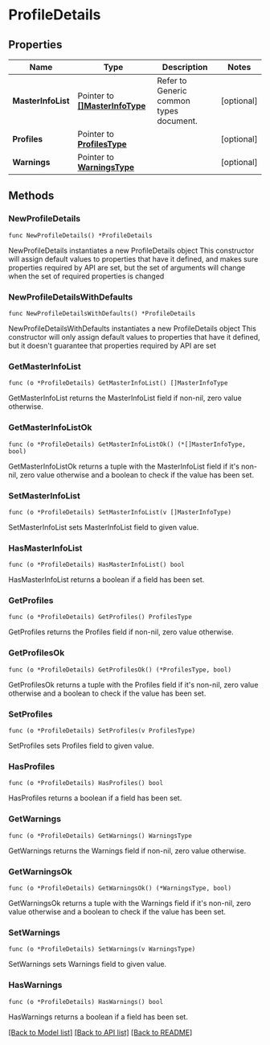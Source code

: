 # ProfileDetails

## Properties

Name | Type | Description | Notes
------------ | ------------- | ------------- | -------------
**MasterInfoList** | Pointer to [**[]MasterInfoType**](MasterInfoType.md) | Refer to Generic common types document. | [optional] 
**Profiles** | Pointer to [**ProfilesType**](ProfilesType.md) |  | [optional] 
**Warnings** | Pointer to [**WarningsType**](WarningsType.md) |  | [optional] 

## Methods

### NewProfileDetails

`func NewProfileDetails() *ProfileDetails`

NewProfileDetails instantiates a new ProfileDetails object
This constructor will assign default values to properties that have it defined,
and makes sure properties required by API are set, but the set of arguments
will change when the set of required properties is changed

### NewProfileDetailsWithDefaults

`func NewProfileDetailsWithDefaults() *ProfileDetails`

NewProfileDetailsWithDefaults instantiates a new ProfileDetails object
This constructor will only assign default values to properties that have it defined,
but it doesn't guarantee that properties required by API are set

### GetMasterInfoList

`func (o *ProfileDetails) GetMasterInfoList() []MasterInfoType`

GetMasterInfoList returns the MasterInfoList field if non-nil, zero value otherwise.

### GetMasterInfoListOk

`func (o *ProfileDetails) GetMasterInfoListOk() (*[]MasterInfoType, bool)`

GetMasterInfoListOk returns a tuple with the MasterInfoList field if it's non-nil, zero value otherwise
and a boolean to check if the value has been set.

### SetMasterInfoList

`func (o *ProfileDetails) SetMasterInfoList(v []MasterInfoType)`

SetMasterInfoList sets MasterInfoList field to given value.

### HasMasterInfoList

`func (o *ProfileDetails) HasMasterInfoList() bool`

HasMasterInfoList returns a boolean if a field has been set.

### GetProfiles

`func (o *ProfileDetails) GetProfiles() ProfilesType`

GetProfiles returns the Profiles field if non-nil, zero value otherwise.

### GetProfilesOk

`func (o *ProfileDetails) GetProfilesOk() (*ProfilesType, bool)`

GetProfilesOk returns a tuple with the Profiles field if it's non-nil, zero value otherwise
and a boolean to check if the value has been set.

### SetProfiles

`func (o *ProfileDetails) SetProfiles(v ProfilesType)`

SetProfiles sets Profiles field to given value.

### HasProfiles

`func (o *ProfileDetails) HasProfiles() bool`

HasProfiles returns a boolean if a field has been set.

### GetWarnings

`func (o *ProfileDetails) GetWarnings() WarningsType`

GetWarnings returns the Warnings field if non-nil, zero value otherwise.

### GetWarningsOk

`func (o *ProfileDetails) GetWarningsOk() (*WarningsType, bool)`

GetWarningsOk returns a tuple with the Warnings field if it's non-nil, zero value otherwise
and a boolean to check if the value has been set.

### SetWarnings

`func (o *ProfileDetails) SetWarnings(v WarningsType)`

SetWarnings sets Warnings field to given value.

### HasWarnings

`func (o *ProfileDetails) HasWarnings() bool`

HasWarnings returns a boolean if a field has been set.


[[Back to Model list]](../README.md#documentation-for-models) [[Back to API list]](../README.md#documentation-for-api-endpoints) [[Back to README]](../README.md)


